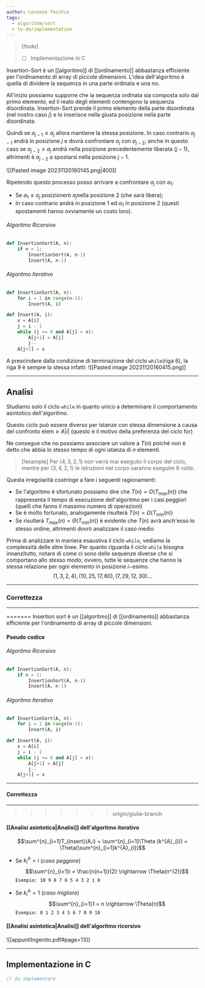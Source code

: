 ```yaml
---
author: Lorenzo Tecchia
tags:
  - algorithm/sort
  - to-do/implementation
---
```

>[!todo] 
>- [ ] Implementazione in C

Insertion-Sort è un [[algoritmo]]  di [[ordinamento]] abbastanza efficiente per l'ordinamento di array di piccole dimensioni.
L'idea dell'algoritmo è quella di dividere la sequenza in una parte ordinata e una no.

All'inizio possiamo supporre che la sequenza ordinata sia composta solo dal primo elemento, ed il reato degli elementi contengono la sequenza disordinata.
Insertion-Sort prende il primo elemento della parte disordinata (nel nostro caso $j$) e lo inserisce nella giusta posizione nella parte disordinata.

Quindi se $a_{j-1} \leq a_{j}$ allora mantiene la stessa posizione. In caso contrario $a_{j-1}$ andrà in posizione $j$ e dovrà confrontare $a_{j}$ con $a_{j-2}$; anche in questo caso se $a_{j-2} \leq a_{j}$ andrà nella posizione precedentemente liberata ($j-1$), altrimenti è $a_{j-2}$ a spostarsi nella posizione $j-1$.

![[Pasted image 20231120160145.png|400]]

Ripetendo questo processo posso arrivare a confrontare $a_{j}$ con $a_1$:
- Se $a_{1}\leq a_j$ posizionerò $a_{j}$nella posizione $2$ (che sarà libera);
- In caso contrario andrà in posizione $1$ ed $a_{1}$ in posizione $2$ (questi spostamenti hanno ovviamente un costo loro).

###### Algoritmo Ricorsivo
```python
def InsertionSort(A, n):
	if n > 1:
		InsertionSort(A, n-1)
		Insert(A, n-1)
```
###### Algoritmo Iterativo
```python
def InsertionSort(A, n):
	for i = 1 in range(n-1):
		Insert(A, i)
```

```python
def Insert(A, i):
	x = A[i]
	j = i - 1
	while (j >= 0 and A[j] > x):
		A[j+1] = A[j]
		j--
	A[j+1] = x
```

A prescindere dalla condizione di terminazione del ciclo `while`(riga $6$), la riga $9$ è sempre la stessa infatti:
![[Pasted image 20231120160415.png]]

---
## Analisi
Studiamo solo il ciclo `while` in quanto unico a determinare il comportamento asintotico dell'algoritmo.

Questo ciclo può essere diverso per istanze con stessa dimensione a causa del confronto $\text{elem} \geq A|i|$ (questo è il motivo della preferenza del ciclo for)

Ne consegue che no possiamo associare un valore a $T(n)$ poiché non è detto che abbia lo stesso tempo di ogni istanza di $n$ elementi.

>[!example] 
> Per $(4,3,2,1)$ non verrà mai eseguito il corpo del ciclo, mentre per $(3,4,2,1)$ le istruzioni nel corpo saranno eseguire $6$ volte.

Questa irregolarità costringe a fare i seguenti ragionamenti:
- Se l'algoritmo è sfortunato possiamo dire che $T(n) = O(T_{max}(n))$ che rappresenta il tempo di esecuzione dell'algoritmo per i casi peggiori (quelli che fanno il massimo numero di operazioni)
- Se è molto fortunato, analogamente risulterà $T(n) = \Omega(T_{min}(n))$
- Se risulterà $T_{max}(n) = \Theta(T_{min}(n))$ è evidente che $T(n)$ avrà anch'esso lo stesso ordine, altrimenti dovrò analizzare il caso medio

Prima di analizzare in maniera esaustiva il ciclo `while`, vediamo la complessità delle altre linee. 
Per quanto riguarda il ciclo `while` bisogna innanzitutto, notare di come ci sono delle sequenze diverse che si comportano allo stesso modo; ovvero, tutte le sequenze che hanno la stessa relazione per ogni elemento in posizione $i-$esimo.$$(1, 3, 2, 4), (10, 25, 17, 60), (7, 29, 12, 30)\dots$$


---
### Correttezza
----
=======
Insertion sort è un [[algoritmo]]  di [[ordinamento]] abbastanza efficiente per l'ordinamento di array di piccole dimensioni.
#### Pseudo codice
###### Algoritmo Ricorsivo
```python
def InsertionSort(A, n):
	if n > 1:
		InsertionSort(A, n-1)
		Insert(A, n-1)
```
###### Algoritmo Iterativo
```python
def InsertionSort(A, n):
	for i = 1 in range(n-1):
		Insert(A, i)
```

```python
def Insert(A, i):
	x = A[i]
	j = i - 1
	while (j >= 0 and A[j] > x):
		A[j+1] = A[j]
		j--
	A[j+1] = x
```
---
#### Correttezza
---
>>>>>>> origin/giulia-branch
#### [[Analisi asintotica|Analisi]] dell'algoritmo iterativo
$$\sum^{n}_{i=1}T_{insert}(A,i) = \sum^{n}_{i=1}\Theta (k^{A}_{i}) = \Theta(\sum^{n}_{i=1}k^{A}_{i})$$
- Se $k^{A}_{i} = i$ (_caso peggiore_)
	$$\sum^{n}_{i=1}i = \frac{n(n+1)}{2} \rightarrow \Theta(n^{2})$$
	`Esempio: 10 9 8 7 6 5 4 3 2 1 0`

- Se $k^{A}_{i} = 1$ (_caso migliore_)
	$$\sum^{n}_{i=1}1 = n \rightarrow \Theta(n)$$
	`Esempio: 0 1 2 3 4 5 6 7 8 9 10`
#### [[Analisi asintotica|Analisi]] dell'algoritmo ricorsivo
![[appuntiIngenito.pdf#page=13]]

---
## Implementazione in C
```C
// da implementare
```